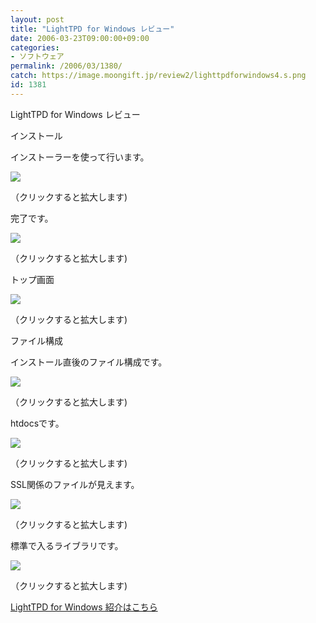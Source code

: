 ```yaml
---
layout: post
title: "LightTPD for Windows レビュー"
date: 2006-03-23T09:00:00+09:00
categories:
- ソフトウェア
permalink: /2006/03/1380/
catch: https://image.moongift.jp/review2/lighttpdforwindows4.s.png
id: 1381
---
```

LightTPD for Windows レビュー  
<!--more-->

インストール

  

インストーラーを使って行います。

  

[![](https://image.moongift.jp/review2/lighttpdforwindows1.s.png)](https://image.moongift.jp/review2/lighttpdforwindows1.png)  
  
（クリックすると拡大します)

  

完了です。

  

[![](https://image.moongift.jp/review2/lighttpdforwindows2.s.png)](https://image.moongift.jp/review2/lighttpdforwindows2.png)  
  
（クリックすると拡大します)

  

トップ画面

  

[![](https://image.moongift.jp/review2/lighttpdforwindows3.s.png)](https://image.moongift.jp/review2/lighttpdforwindows3.png)  
  
（クリックすると拡大します)

  

ファイル構成

  

インストール直後のファイル構成です。

  

[![](https://image.moongift.jp/review2/lighttpdforwindows4.s.png)](https://image.moongift.jp/review2/lighttpdforwindows4.png)  
  
（クリックすると拡大します)

  

htdocsです。

  

[![](https://image.moongift.jp/review2/lighttpdforwindows5.s.png)](https://image.moongift.jp/review2/lighttpdforwindows5.png)  
  
（クリックすると拡大します)

  

SSL関係のファイルが見えます。

  

[![](https://image.moongift.jp/review2/lighttpdforwindows6.s.png)](https://image.moongift.jp/review2/lighttpdforwindows6.png)  
  
（クリックすると拡大します)

  

標準で入るライブラリです。

  

[![](https://image.moongift.jp/review2/lighttpdforwindows7.s.png)](https://image.moongift.jp/review2/lighttpdforwindows7.png)  
  
（クリックすると拡大します)

  

[LightTPD for Windows 紹介はこちら](http://oss.moongift.jp/intro/i-1379.html)

